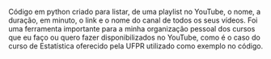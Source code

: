 Código em python criado para listar, de uma playlist no YouTube, o nome, a duração, em minuto, o link e o nome do canal de todos os seus vídeos.
Foi uma ferramenta importante para a minha organização pessoal dos cursos que eu faço ou quero fazer disponibilizados no YouTube, como é o caso do curso de Estatística oferecido pela UFPR utilizado como exemplo no código.
